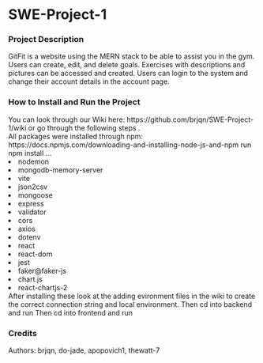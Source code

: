 # SWE-Project-1
<H3>Project Description</H3>
GitFit is a website using the MERN stack to be able to assist you in the gym. 
Users can create, edit, and delete goals. 
Exercises with descriptions and pictures can be accessed and created.
Users can login to the system and change their account details in the account page. 
<H3> How to Install and Run the Project</H3>
You can look through our Wiki here: https://github.com/brjqn/SWE-Project-1/wiki or go through the following steps . <br>
All packages were installed through npm: https://docs.npmjs.com/downloading-and-installing-node-js-and-npm
</n> run npm install ...
<li>nodemon</li>
<li>mongodb-memory-server</li>
<li>vite</li>
<li>json2csv</li>
<li>mongoose</li>
<li>express</li>
<li>validator</li>
<li>cors</li>
<li>axios</li>
<li>dotenv</li>
<li>react</li>
<li>react-dom</li>
<li>jest</li>
<li>faker@faker-js</li>
<li>chart.js</li>
<li>react-chartjs-2</li>
After installing these look at the adding evironment files in the wiki to create the correct connection string and local environment. 
Then cd into backend and run <npm run start>
Then cd into frontend and run <npm run dev>
<H3>Credits</H3>
Authors: brjqn, do-jade, apopovich1, thewatt-7
